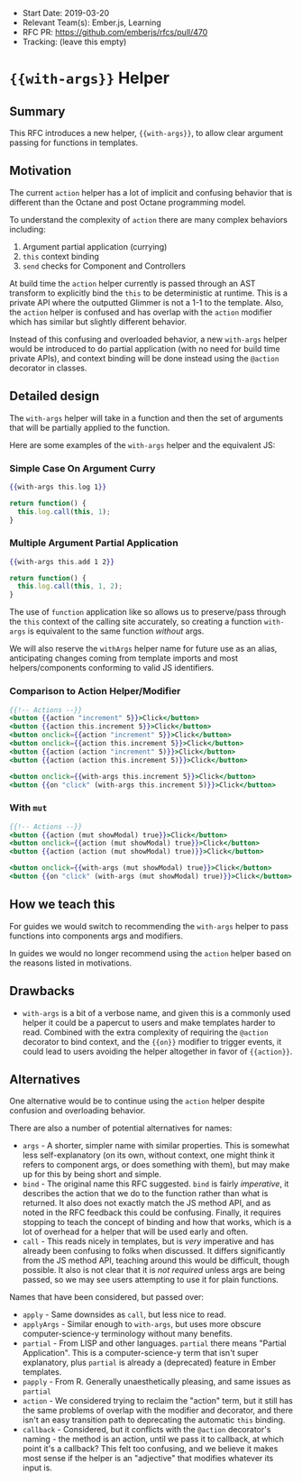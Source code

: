 - Start Date: 2019-03-20
- Relevant Team(s): Ember.js, Learning
- RFC PR: https://github.com/emberjs/rfcs/pull/470
- Tracking: (leave this empty)

# `{{with-args}}` Helper

## Summary

This RFC introduces a new helper, `{{with-args}}`, to allow clear argument passing for functions in templates.

## Motivation

The current `action` helper has a lot of implicit and confusing behavior that is different than the Octane and post Octane programming model.

To understand the complexity of `action` there are many complex behaviors including:

1. Argument partial application (currying)
2. `this` context binding
3. `send` checks for Component and Controllers

At build time the `action` helper currently is passed through an AST transform to explicitly bind the `this` to be deterministic at runtime. This is a private API where the outputted Glimmer is not a 1-1 to the template. Also, the `action` helper is confused and has overlap with the `action` modifier which has similar but slightly different behavior.

Instead of this confusing and overloaded behavior, a new `with-args` helper would be introduced to do partial application (with no need for build time private APIs), and context binding will be done instead using the `@action` decorator in classes.

## Detailed design

The `with-args` helper will take in a function and then the set of arguments that will be partially applied to the function.

Here are some examples of the `with-args` helper and the equivalent JS:

### Simple Case On Argument Curry

```hbs
{{with-args this.log 1}}
```

```js
return function() {
  this.log.call(this, 1);
}
```

### Multiple Argument Partial Application

```hbs
{{with-args this.add 1 2}}
```

```js
return function() {
  this.log.call(this, 1, 2);
}
```

The use of `function` application like so allows us to preserve/pass through the `this` context of the calling site accurately, so creating a function `with-args` is equivalent to the same function _without_ args.

We will also reserve the `withArgs` helper name for future use as an alias, anticipating changes coming from template imports and most helpers/components conforming to valid JS identifiers.

### Comparison to Action Helper/Modifier

```hbs
{{!-- Actions --}}
<button {{action "increment" 5}}>Click</button>
<button {{action this.increment 5}}>Click</button>
<button onclick={{action "increment" 5}}>Click</button>
<button onclick={{action this.increment 5}}>Click</button>
<button {{action (action "increment" 5)}}>Click</button>
<button {{action (action this.increment 5)}}>Click</button>

<button onclick={{with-args this.increment 5}}>Click</button>
<button {{on "click" (with-args this.increment 5)}}>Click</button>
```

### With `mut`

```hbs
{{!-- Actions --}}
<button {{action (mut showModal) true}}>Click</button>
<button onclick={{action (mut showModal) true}}>Click</button>
<button {{action (action (mut showModal) true)}}>Click</button>

<button onclick={{with-args (mut showModal) true}}>Click</button>
<button {{on "click" (with-args (mut showModal) true)}}>Click</button>
```

## How we teach this

For guides we would switch to recommending the `with-args` helper to pass functions into components args and modifiers.

In guides we would no longer recommend using the `action` helper based on the reasons listed in motivations.

## Drawbacks

* `with-args` is a bit of a verbose name, and given this is a commonly used helper it could be a papercut to users and make templates harder to read. Combined with the extra complexity of requiring the `@action` decorator to bind context, and the `{{on}}` modifier to trigger events, it could lead to users avoiding the helper altogether in favor of `{{action}}`.

## Alternatives

One alternative would be to continue using the `action` helper despite confusion and overloading behavior.

There are also a number of potential alternatives for names:

* `args` - A shorter, simpler name with similar properties. This is somewhat less self-explanatory (on its own, without context, one might think it refers to component args, or does something with them), but may make up for this by being short and simple.
* `bind` - The original name this RFC suggested. `bind` is fairly _imperative_, it describes the action that we do to the function rather than what is returned. It also does not exactly match the JS method API, and as noted in the RFC feedback this could be confusing. Finally, it requires stopping to teach the concept of binding and how that works, which is a lot of overhead for a helper that will be used early and often.
* `call` - This reads nicely in templates, but is _very_ imperative and has already been confusing to folks when discussed. It differs significantly from the JS method API, teaching around this would be difficult, though possible. It also is not clear that it is _not required_ unless args are being passed, so we may see users attempting to use it for plain functions.

Names that have been considered, but passed over:

* `apply` - Same downsides as `call`, but less nice to read.
* `applyArgs` - Similar enough to `with-args`, but uses more obscure computer-science-y terminology without many benefits.
* `partial` - From LISP and other languages. `partial` there means "Partial Application". This is a computer-science-y term that isn't super explanatory, plus `partial` is already a (deprecated) feature in Ember templates.
* `papply` - From R. Generally unaesthetically pleasing, and same issues as `partial`
* `action` - We considered trying to reclaim the "action" term, but it still has the same problems of overlap with the modifier and decorator, and there isn't an easy transition path to deprecating the automatic `this` binding.
* `callback` - Considered, but it conflicts with the `@action` decorator's naming - the method is an action, until we pass it to callback, at which point it's a callback? This felt too confusing, and we believe it makes most sense if the helper is an "adjective" that modifies whatever its input is.
